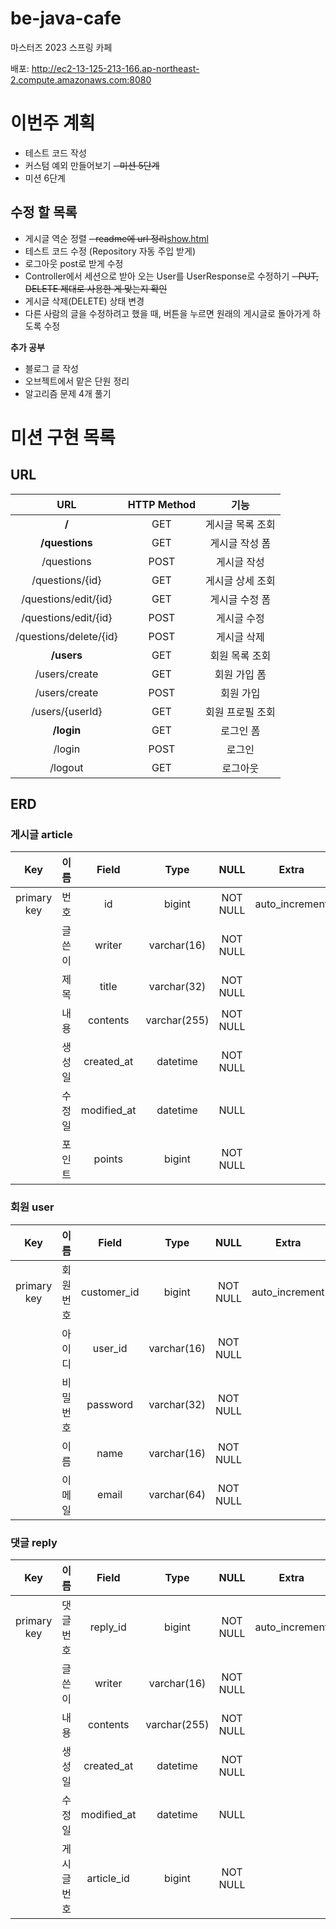# be-java-cafe
마스터즈 2023 스프링 카페 

배포: http://ec2-13-125-213-166.ap-northeast-2.compute.amazonaws.com:8080

# 이번주 계획

- 테스트 코드 작성
- 커스텀 예외 만들어보기
~~- 미션 5단계~~
- 미션 6단계

## 수정 할 목록
- 게시글 역순 정렬
~~- readme에 url 정리~~[show.html](src%2Fmain%2Fresources%2Ftemplates%2Fqna%2Fshow.html)
- 테스트 코드 수정 (Repository 자동 주입 받게)
- 로그아웃 post로 받게 수정
- Controller에서 세션으로 받아 오는 User를 UserResponse로 수정하기
~~- PUT, DELETE 제대로 사용한 게 맞는지 확인~~
- 게시글 삭제(DELETE) 상태 변경
- 다른 사람의 글을 수정하려고 했을 때, 버튼을 누르면 원래의 게시글로 돌아가게 하도록 수정

**추가 공부**

- 블로그 글 작성
- 오브젝트에서 맡은 단원 정리
- 알고리즘 문제 4개 풀기


# 미션 구현 목록
## URL

|           URL           | HTTP Method |    기능     |
|:-----------------------:|:-----------:|:---------:|
|         **\/**          |     GET     | 게시글 목록 조회 |
|     **\/questions**     |     GET     | 게시글 작성 폼  |
|       \/questions       |    POST     |  게시글 작성   |
|    \/questions/{id}     |     GET     | 게시글 상세 조회 |
|  \/questions/edit/{id}  |     GET     | 게시글 수정 폼  |
|  \/questions/edit/{id}  |    POST     |  게시글 수정   |
| \/questions/delete/{id} |    POST     |  게시글 삭제   |
|       **\/users**       |     GET     | 회원 목록 조회  |
|     \/users/create      |     GET     |  회원 가입 폼  |
|     \/users/create      |    POST     |   회원 가입   |
|    \/users/{userId}     |     GET     | 회원 프로필 조회 |
|       **\/login**       |     GET     |   로그인 폼   |
|         \/login         |    POST     |    로그인    |
|        \/logout         |     GET     |   로그아웃    |


## ERD
### 게시글 article

|     Key     | 이름  |    Field    |     Type     |   NULL   |     Extra      |
|:-----------:|:---:|:-----------:|:------------:|:--------:|:--------------:|
| primary key | 번호  |     id      |    bigint    | NOT NULL | auto_increment |
|             | 글쓴이 |   writer    | varchar(16)  | NOT NULL |                |
|             | 제목  |    title    | varchar(32)  | NOT NULL |                |
|             | 내용  |  contents   | varchar(255) | NOT NULL |                |
|             | 생성일 | created_at  |   datetime   | NOT NULL |                |
|             | 수정일 | modified_at |   datetime   |   NULL   |                |
|             | 포인트 |   points    |    bigint    | NOT NULL |                |

### 회원 user

|     Key     |  이름  |    Field    |    Type     |   NULL   |     Extra      |
|:-----------:|:----:|:-----------:|:-----------:|:--------:|:--------------:|
| primary key | 회원번호 | customer_id |   bigint    | NOT NULL | auto_increment |
|             | 아이디  |   user_id   | varchar(16) | NOT NULL |                |
|             | 비밀번호 |  password   | varchar(32) | NOT NULL |                |
|             |  이름  |    name     | varchar(16) | NOT NULL |                |
|             | 이메일  |    email    | varchar(64) | NOT NULL |                |

### 댓글 reply
|     Key     |   이름   |    Field    |     Type     |   NULL   |     Extra      |
|:-----------:|:------:|:-----------:|:------------:|:--------:|:--------------:|
| primary key | 댓글 번호  |  reply_id   |    bigint    | NOT NULL | auto_increment |
|             |  글쓴이   |   writer    | varchar(16)  | NOT NULL |                |
|             |   내용   |  contents   | varchar(255) | NOT NULL |                |
|             |  생성일   | created_at  |   datetime   | NOT NULL |                |
|             |  수정일   | modified_at |   datetime   |   NULL   |                |
|             | 게시글 번호 | article_id  |    bigint    | NOT NULL |                |
